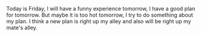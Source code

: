 Today is Friday, I will have a funny experience tomorrow, I have a good plan for tomorrow. But maybe it is too hot tomorrow, I try to do something about my plan. I think a new plan is right up my alley and also will be right up my mate's alley.
